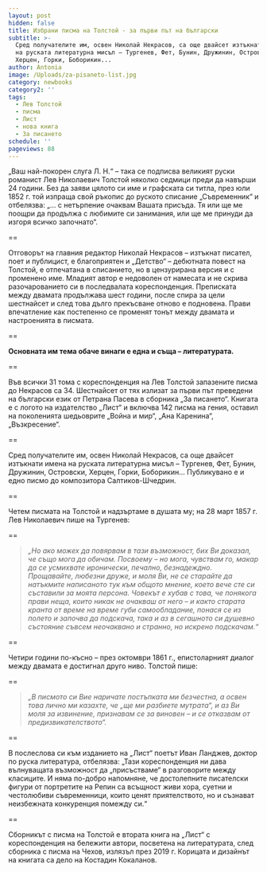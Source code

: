 ```yaml
---
layout: post
hidden: false
title: Избрани писма на Толстой - за първи път на български
subtitle: >-
  Сред получателите им, освен Николай Некрасов, са още двайсет изтъкнати имена
  на руската литературна мисъл – Тургенев, Фет, Бунин, Дружинин, Островски,
  Херцен, Горки, Боборикин...
author: Antonia
image: /Uploads/za-pisaneto-list.jpg
category: newbooks
category2: ''
tags:
  - Лев Толстой
  - писма
  - Лист
  - нова книга
  - За писането
schedule: ''
pageviews: 88
---
```

„Ваш най-покорен слуга Л. Н.“ – така се подписва великият руски романист Лев Николаевич Толстой няколко седмици преди да навърши 24 години. Без да заяви цялото си име и графската си титла, през юли 1852 г. той изпраща свой ръкопис до руското списание „Съвременник“ и отбелязва: „... с нетърпение очаквам Вашата присъда. Тя или ще ме поощри да продължа с любимите си занимания, или ще ме принуди да изгоря всичко започнато“.

\==

Отговорът на главния редактор Николай Некрасов – изтъкнат писател, поет и публицист, е благоприятен и „Детство“ – дебютната повест на Толстой, е отпечатана в списанието, но в цензурирана версия и с променено име. Младият автор е недоволен от намесата и не скрива разочарованието си в последвалата кореспонденция. Преписката между двамата продължава шест години, после спира за цели шестнайсет и след това дълго прекъсване отново е подновена. Прави впечатление как постепенно се променят тонът между двамата и настроенията в писмата. 

\==

**Основната им тема обаче винаги е една и съща – литературата.** 

\==

Във всички 31 тома с кореспонденция на Лев Толстой запазените писма до Некрасов са 34. Шестнайсет от тях излизат за първи път преведени на български език от Петрана Пасева в сборника „За писането“.
Книгата е с логото на издателство „Лист“ и включва 142 писма на гения, оставил на поколенията шедьоврите „Война и мир“, „Ана Каренина“, „Възкресение“. 

\==

Сред получателите им, освен Николай Некрасов, са още двайсет изтъкнати имена на руската литературна мисъл – Тургенев, Фет, Бунин, Дружинин, Островски, Херцен, Горки, Боборикин... Публикувано е и едно писмо до композитора Салтиков-Шчедрин. 

\==

Четем писмата на Толстой и надзъртаме в душата му; на 28 март 1857 г. Лев Николаевич пише на Тургенев:

\==

> *„Но ако можех да повярвам в тази възможност, бих Ви доказал, че също мога да обичам. Посвоему – но мога, чувствам го, макар да се усмихвате иронически, печално, безнадеждно. Прощавайте, любезни друже, и моля Ви, не се старайте да натъкмите написаното тук към общото мнение, което вече сте си съставили за моята персона. Човекът е хубав с това, че понякога прави неща, които никак не очакваш от него – и както старата кранта от време на време губи самообладание, понася се из полето и започва да подскача, така и аз в сегашното си душевно състояние съвсем неочаквано и странно, но искрено подскачам.“*

\==

Четири години по-късно – през октомври 1861 г., епистоларният диалог между двамата е достигнал друго ниво. Толстой пише:

\==

> *„В писмото си Вие наричате постъпката ми безчестна, а освен това лично ми казахте, че „ще ми разбиете мутрата“, и аз Ви моля за извинение, признавам се за виновен – и се отказвам от предизвикателството“.*

\==

В послеслова си към изданието на „Лист“ поетът Иван Ланджев, доктор по руска литература, отбелязва: „Тази кореспонденция ни дава вълнуващата възможност да „присъстваме“ в разговорите между класиците. И няма по-добро напомняне, че достолепните писателски фигури от портретите на Репин са всъщност живи хора, суетни и честолюбиви съвременници, които ценят приятелството, но и съзнават неизбежната конкуренция помежду си.“

\==

Сборникът с писма на Толстой е втората книга на „Лист“ с кореспонденция на бележити автори, посветена на литературата, след сборника с писма на Чехов, излязъл през 2019 г. Корицата и дизайнът на книгата са дело на Костадин Кокаланов.